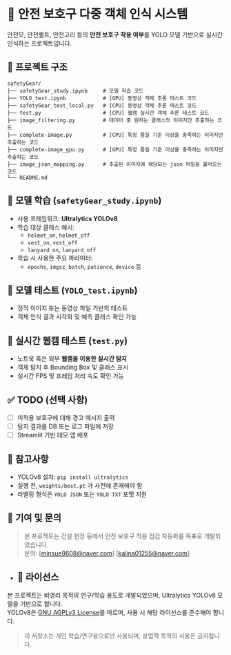 # 🦺 안전 보호구 다중 객체 인식 시스템

안전모, 안전벨트, 안전고리 등의 **안전 보호구 착용 여부**를 YOLO 모델 기반으로 실시간 인식하는 프로젝트입니다.

## 📁 프로젝트 구조

```plaintext
safetyGear/
├── safetyGear_study.ipynb     # 모델 학습 코드
├── YOLO_test.ipynb            # [GPU] 동영상 객체 추론 테스트 코드
├── safetyGear_test_local.py   # [CPU] 동영상 객체 추론 테스트 코드
├── test.py                    # [CPU] 웹캠 실시간 객체 추론 테스트 코드
├── image_filtering.py         # 데이터 중 원하는 클래스의 이미지만 추출하는 코드
├── complete-image.py          # [CPU] 특정 품질 기준 이상을 충족하는 이미지만 추출하는 코드
├── complete-image_gpu.py      # [GPU] 특정 품질 기준 이상을 충족하는 이미지만 추출하는 코드
├── image_json_mapping.py      # 추출된 이미지에 해당되는 json 파일을 불러오는 코드
└── README.md
```

## 🔧 모델 학습 (`safetyGear_study.ipynb`)

- 사용 프레임워크: **Ultralytics YOLOv8**
- 학습 대상 클래스 예시:
  - `helmet_on`, `helmet_off`
  - `vest_on`, `vest_off`
  - `lanyard_on`, `lanyard_off`
- 학습 시 사용한 주요 파라미터:
  - `epochs`, `imgsz`, `batch`, `patience`, `device` 등

## 🧪 모델 테스트 (`YOLO_test.ipynb`)

- 정적 이미지 또는 동영상 파일 기반의 테스트
- 객체 인식 결과 시각화 및 예측 클래스 확인 가능

## 🎥 실시간 웹캠 테스트 (`test.py`)

- 노트북 혹은 외부 **웹캠을 이용한 실시간 탐지**
- 객체 탐지 후 Bounding Box 및 클래스 표시
- 실시간 FPS 및 프레임 처리 속도 확인 가능

## ✅ TODO (선택 사항)

- [ ] 미착용 보호구에 대해 경고 메시지 출력
- [ ] 탐지 결과를 DB 또는 로그 파일에 저장
- [ ] Streamlit 기반 데모 앱 배포

## 📝 참고사항

- YOLOv8 설치: `pip install ultralytics`
- 실행 전, `weights/best.pt` 가 사전에 존재해야 함
- 라벨링 형식은 `YOLO JSON` 또는 `YOLO TXT` 포맷 지원

## 📌 기여 및 문의

> 본 프로젝트는 건설 현장 등에서 안전 보호구 착용 점검 자동화를 목표로 개발되었습니다.  
> 문의: [minsue9608@naver.com] [kalina01255@naver.com]

- ## 📄 라이선스

본 프로젝트는 비영리 목적의 연구/학습 용도로 개발되었으며, Ultralytics YOLOv8 모델을 기반으로 합니다.  
YOLOv8은 [GNU AGPLv3 License](https://www.gnu.org/licenses/agpl-3.0.html)를 따르며, 사용 시 해당 라이선스를 준수해야 합니다.

> 이 저장소는 개인 학습/연구용으로만 사용되며, 상업적 목적의 사용은 금지됩니다.
